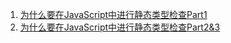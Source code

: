 1.  [为什么要在JavaScript中进行静态类型检查Part1](https://www.jianshu.com/p/bda750e2d15e)
1.  [为什么要在JavaScript中进行静态类型检查Part2&3](https://www.jianshu.com/p/289b3c734a9f)